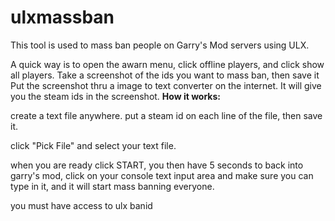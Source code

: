 # ulxmassban

This tool is used to mass ban people on Garry's Mod servers using ULX.

A quick way is to open the awarn menu, click offline players, and click show all players.
Take a screenshot of the ids you want to mass ban, then save it
Put the screenshot thru a image to text converter on the internet.
It will give you the steam ids in the screenshot.
**How it works:**

create a text file anywhere.
put a steam id on each line of the file, then save it.

click "Pick File" and select your text file.

when you are ready click START, you then have 5 seconds to back
into garry's mod, click on your console text input area and make sure you can type in it, and it will start mass banning everyone.

you must have access to ulx banid
